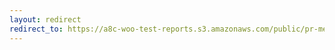 ```yaml
---
layout: redirect
redirect_to: https://a8c-woo-test-reports.s3.amazonaws.com/public/pr-merge/43710/e2e/index.html
---
```

